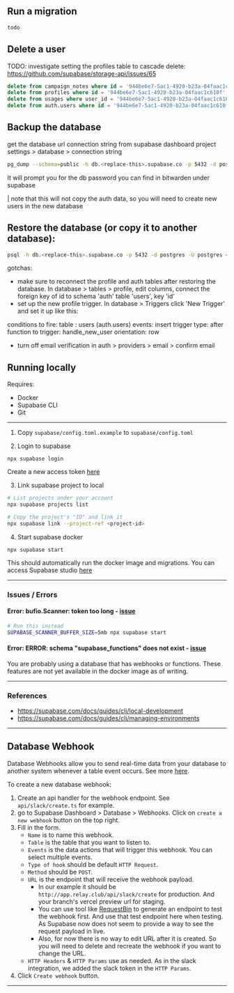 ## Run a migration

```bash
todo
```

## Delete a user

TODO: investigate setting the profiles table to cascade delete: https://github.com/supabase/storage-api/issues/65

```sql
delete from campaign_notes where id = '944be6e7-5ac1-4920-b23a-04faac1c610f';
delete from profiles where id = '944be6e7-5ac1-4920-b23a-04faac1c610f';
delete from usages where user_id = '944be6e7-5ac1-4920-b23a-04faac1c610f';
delete from auth.users where id = '944be6e7-5ac1-4920-b23a-04faac1c610f';
```

## Backup the database

get the database url connection string from supabase dashboard project settings > database > connection string

```bash
pg_dump --schema=public -h db.<replace-this>.supabase.co -p 5432 -d postgres -U postgres > backup.sql
```

It will prompt you for the db password you can find in bitwarden under supabase

| note that this will not copy the auth data, so you will need to create new users in the new database

## Restore the database (or copy it to another database):

```bash
psql -h db.<replace-this>.supabase.co -p 5432 -d postgres -U postgres < backup.sql
```

gotchas:

-   make sure to reconnect the profile and auth tables after restoring the database. In database > tables > profile, edit columns, connect the foreign key of id to schema 'auth' table 'users', key 'id'
-   set up the new profile trigger. In database > Triggers click 'New Trigger' and set it up like this:

conditions to fire: table : users (auth.users)
events: insert
trigger type: after
function to trigger: handle_new_user
orientation: row

-   turn off email verification in auth > providers > email > confirm email

## Running locally

Requires:

-   Docker
-   Supabase CLI
-   Git

---

1. Copy `supabase/config.toml.example` to `supabase/config.toml`

2. Login to supabase

```
npx supabase login
```

Create a new access token [here](https://app.supabase.com/account/tokens)

3. Link supabase project to local

```bash
# List projects under your account
npx supabase projects list

# Copy the project's "ID" and link it
npx supabase link --project-ref <project-id>
```

4. Start supabase docker

```
npx supabase start
```

This should automatically run the docker image and migrations. You can access Supabase studio [here](http://localhost:54323)

---

### Issues / Errors

#### Error: bufio.Scanner: token too long - [issue](https://github.com/supabase/cli/issues/274#issuecomment-1278497195)

```bash
# Run this instead
SUPABASE_SCANNER_BUFFER_SIZE=5mb npx supabase start
```

#### Error: ERROR: schema "supabase_functions" does not exist - [issue](https://github.com/supabase/supabase/issues?q=is%3Aissue+is%3Aopen+supabase_functions)

You are probably using a database that has webhooks or functions.
These features are not yet available in the docker image as of writing.

---

### References

-   https://supabase.com/docs/guides/cli/local-development
-   https://supabase.com/docs/guides/cli/managing-environments

---

## Database Webhook

Database Webhooks allow you to send real-time data from your database to another system whenever a table event occurs. See more [here](https://supabase.com/docs/guides/database/webhooks).

To create a new database webhook:

1. Create an api handler for the webhook endpoint. See `api/slack/create.ts` for example.
2. go to Supabase Dashboard > Database > Webhooks. Click on `create a new webhook` button on the top right.
3. Fill in the form.
    - `Name` is to name this webhook.
    - `Table` is the table that you want to listen to.
    - `Events` is the data actions that will trigger this webhook. You can select multiple events.
    - `Type of hook` should be default `HTTP Request`.
    - `Method` should be `POST`.
    - `URL` is the endpoint that will receive the webhook payload.
        - In our example it should be `http://app.relay.club/api/slack/create` for production. And your branch's vercel preview url for staging.
        - You can use tool like [RequestBin](https://requestbin.com/) to generate an endpoint to test the webhook first. And use that test endpoint here when testing. As Supabase now does not seem to provide a way to see the request payload in live.
        - Also, for now there is no way to edit URL after it is created. So you will need to delete and recreate the webhook if you want to change the URL.
    - `HTTP Headers` & `HTTP Params` use as needed. As in the slack integration, we added the slack token in the `HTTP Params`.
4. Click `Create webhook` button.

---
